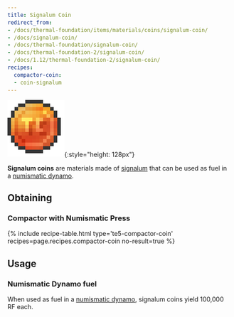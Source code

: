 ```yaml
---
title: Signalum Coin
redirect_from:
- /docs/thermal-foundation/items/materials/coins/signalum-coin/
- /docs/signalum-coin/
- /docs/thermal-foundation/signalum-coin/
- /docs/thermal-foundation-2/signalum-coin/
- /docs/1.12/thermal-foundation-2/signalum-coin/
recipes:
  compactor-coin:
  - coin-signalum
---
```


![Signalum coin](/assets/images/thermal-foundation-2/coin-signalum.png){:style="height: 128px"}


**Signalum coins** are materials made of [signalum](/docs/1.12/thermal-foundation/signalum-ingot/) that
can be used as fuel in a [numismatic dynamo](/docs/1.12/thermal-expansion/numismatic-dynamo/).


Obtaining
---------

### Compactor with Numismatic Press
{% include recipe-table.html type='te5-compactor-coin' recipes=page.recipes.compactor-coin no-result=true %}


Usage
-----

### Numismatic Dynamo fuel
When used as fuel in a [numismatic dynamo](/docs/1.12/thermal-expansion/numismatic-dynamo/), signalum
coins yield 100,000 RF each.
